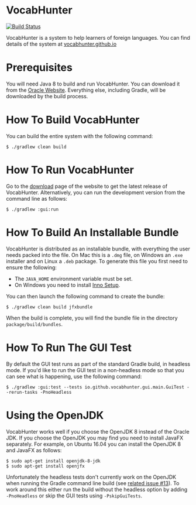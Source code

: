 # VocabHunter

[![Build Status](https://travis-ci.org/VocabHunter/VocabHunter.svg?branch=travis-osx)](https://travis-ci.org/VocabHunter/VocabHunter)

VocabHunter is a system to help learners of foreign languages.  You can find details of the system at [vocabhunter.github.io](http://vocabhunter.github.io/)

# Prerequisites

You will need Java 8 to build and run VocabHunter.  You can download it from the [Oracle Website](http://www.oracle.com/technetwork/java/javase/downloads/index.html).  Everything else, including Gradle, will be downloaded by the build process.

# How To Build VocabHunter

You can build the entire system with the following command:
~~~
$ ./gradlew clean build
~~~

# How To Run VocabHunter

Go to the [download](http://vocabhunter.github.io/download/) page of the website to get the latest release of VocabHunter.  Alternatively, you can run the development version from the command line as follows:
~~~
$ ./gradlew :gui:run
~~~

# How To Build An Installable Bundle

VocabHunter is distributed as an installable bundle, with everything the user needs packed into the file.  On Mac this is a `.dmg` file, on Windows an `.exe` installer and on Linux a `.deb` package.  To generate this file you first need to ensure the following:
* The `JAVA_HOME` environment variable must be set.
* On Windows you need to install [Inno Setup](http://www.jrsoftware.org/isdl.php).

You can then launch the following command to create the bundle:
~~~
$ ./gradlew clean build jfxbundle
~~~

When the build is complete, you will find the bundle file in the directory `package/build/bundles`.

# How To Run The GUI Test

By default the GUI test runs as part of the standard Gradle build, in headless mode.  If you'd like to run the GUI test in a non-headless mode so that you can see what is happening, use the following command:
~~~
$ ./gradlew :gui:test --tests io.github.vocabhunter.gui.main.GuiTest --rerun-tasks -PnoHeadless
~~~

# Using the OpenJDK

VocabHunter works well if you choose the OpenJDK 8 instead of the Oracle JDK.  If you choose the OpenJDK you may find you need to install JavaFX separately.  For example, on Ubuntu 16.04 you can install the OpenJDK 8 and JavaFX as follows:
~~~
$ sudo apt-get install openjdk-8-jdk
$ sudo apt-get install openjfx
~~~

Unfortunately the headless tests don't currently work on the OpenJDK when running the Gradle command line build (see [related issue #13](../../issues/13)).   To work around this either run the build without the headless option by adding `-PnoHeadless` or skip the GUI tests using `-PskipGuiTests`.
